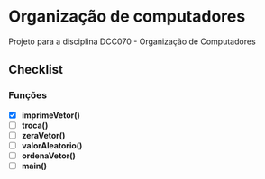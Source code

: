 # Organização de computadores
Projeto para a disciplina DCC070 - Organização de Computadores

## Checklist
### Funções
 - [x] <b>imprimeVetor()</b>
 - [ ] <b>troca()</b>
 - [ ] <b>zeraVetor()</b>
 - [ ] <b>valorAleatorio()</b>
 - [ ] <b>ordenaVetor()</b>
 - [ ] <b>main()</b>